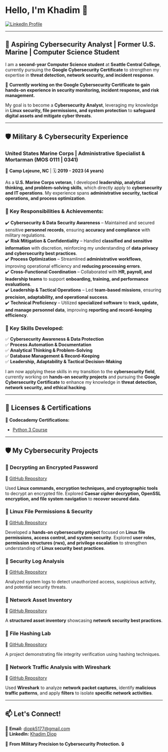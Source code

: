 # **Hello, I'm Khadim 👋**  

<a href="https://www.linkedin.com/in/khadim-diop-9716802b1/" target="_blank">
    <img src="https://img.shields.io/badge/LinkedIn-Profile-blue?logo=linkedin" alt="LinkedIn Profile">
</a>  

---

## 🚀 **Aspiring Cybersecurity Analyst | Former U.S. Marine | Computer Science Student**  

I am a **second-year Computer Science student** at **Seattle Central College**, currently pursuing the **Google Cybersecurity Certificate** to strengthen my expertise in **threat detection, network security, and incident response**.  

🔹 **Currently working on the Google Cybersecurity Certificate to gain hands-on experience in security monitoring, incident response, and risk management.**  

My goal is to become a **Cybersecurity Analyst**, leveraging my knowledge in **Linux security, file permissions, and system protection** to **safeguard digital assets and mitigate cyber threats**.  

---

## **🛡 Military & Cybersecurity Experience**  

### **United States Marine Corps | Administrative Specialist & Mortarman (MOS 0111 | 0341)**  
📍 **Camp Lejeune, NC** | 🗓 **2019 - 2023 (4 years)**  

As a **U.S. Marine Corps veteran**, I developed **leadership, analytical thinking, and problem-solving skills**, which directly apply to **cybersecurity and IT operations**. My experience spans **administrative security, tactical operations, and process optimization**.

### **🔹 Key Responsibilities & Achievements:**  
✔️ **Cybersecurity & Data Security Awareness** – Maintained and secured sensitive **personnel records**, ensuring **accuracy and compliance** with military regulations.  
✔️ **Risk Mitigation & Confidentiality** – Handled **classified and sensitive information** with discretion, reinforcing my understanding of **data privacy and cybersecurity best practices**.  
✔️ **Process Optimization** – Streamlined **administrative workflows**, improving operational efficiency and **reducing processing errors**.  
✔️ **Cross-Functional Coordination** – Collaborated with **HR, payroll, and leadership teams** to support **onboarding, training, and performance evaluations**.  
✔️ **Leadership & Tactical Operations** – Led **team-based missions**, ensuring **precision, adaptability, and operational success**.  
✔️ **Technical Proficiency** – Utilized **specialized software** to **track, update, and manage personnel data**, improving **reporting and record-keeping efficiency**.  

### **🔹 Key Skills Developed:**  
✅ **Cybersecurity Awareness & Data Protection**  
✅ **Process Automation & Documentation**  
✅ **Analytical Thinking & Problem-Solving**  
✅ **Database Management & Record-Keeping**  
✅ **Leadership, Adaptability & Tactical Decision-Making**  

I am now applying these skills in my transition to the **cybersecurity field**, currently working on **hands-on security projects** and pursuing the **Google Cybersecurity Certificate** to enhance my knowledge in **threat detection, network security, and ethical hacking**.

---

## **📜 Licenses & Certifications**  

📜 **Codecademy Certifications:**  
- [Python 3 Course](https://www.linkedin.com/in/khadim-diop-9716802b1/details/certifications/)  

---

## **🛡️ My Cybersecurity Projects**  

### 🔹 **Decrypting an Encrypted Password**  
📌 [GitHub Repository](https://github.com/KHAUSMC/Decrypting-an-encrypted-password)  

Used **Linux commands, encryption techniques, and cryptographic tools** to decrypt an encrypted file. Explored **Caesar cipher decryption, OpenSSL encryption, and file system navigation** to **recover secured data**.

### 🔹 **Linux File Permissions & Security**  
📌 [GitHub Repository](https://github.com/KHAUSMC/linux-file-permissions/blob/main/README.md)  

Developed a **hands-on cybersecurity project** focused on **Linux file permissions, access control, and system security**. Explored **user roles, permission structures (rwx), and privilege escalation** to strengthen understanding of **Linux security best practices**.

### 🔹 **Security Log Analysis**  
📌 [GitHub Repository](https://github.com/KHAUSMC/Security-Log-Analysis/blob/main/README.md)  

Analyzed system logs to detect unauthorized access, suspicious activity, and potential security threats.  

### 🔹 **Network Asset Inventory**  
📌 [GitHub Repository](https://github.com/KHAUSMC/network_asset_inventory/blob/main/README.md)  

A **structured asset inventory** showcasing **network security best practices**.

### 🔹 **File Hashing Lab**  
📌 [GitHub Repository](https://github.com/KHAUSMC/File-Hashing/blob/main/README.md)  

A project demonstrating file integrity verification using hashing techniques.

### 🔹 **Network Traffic Analysis with Wireshark**  
📌 [GitHub Repository](https://github.com/KHAUSMC/network-traffic-analysis-with-wireshark/blob/main/README.md)  

Used **Wireshark** to analyze **network packet captures**, identify **malicious traffic patterns**, and apply **filters** to isolate **specific network activities**.

---

## **📫 Let's Connect!**  
📩 **Email:** diopk5177@gmail.com  
🔗 **LinkedIn:** [Khadim Diop](https://www.linkedin.com/in/khadim-diop-9716802b1/)  

🚀 **From Military Precision to Cybersecurity Protection.** 🔒
